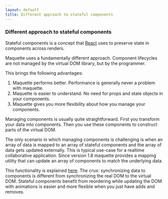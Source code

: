 ```yaml
---
layout: default
title: Different approach to stateful components
---
```


### Different approach to stateful components

Stateful components is a concept that [React](http://facebook.github.io/react/) uses to preserve state in components across renders.

Maquette uses a fundamentally different approach.
Component lifecycles are not managed by the virtual DOM library, but by the programmer.

This brings the following advantages:

1. Maquette performs better. Performance is generally never a problem with maquette.
2. Maquette is easier to understand. No need for props and state objects in your components.
3. Maquette gives you more flexibility about how you manage your components.

Managing components is usually quite straightforward. 
First you transform your data into components. 
Then you use these components to construct parts of the virtual DOM.

The only scenario in which managing components is challenging is when an array of data is mapped to an array of stateful components 
and the array of data gets updated externally. 
This is typical use-case for a realtime collaborative application. 
Since version 1.8 maquette provides a mapping utility that can update an array of components to match the underlying data.

This functionality is explained [here](/docs/arrays.html).
The crux: synchronizing data to components is different from synchronizing the real DOM to the virtual DOM. 
Stateful components benefit from reordering while updating the DOM with animations is easier and more flexible when you just have adds and removes.